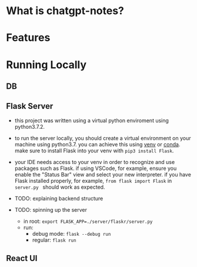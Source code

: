 # What is chatgpt-notes?

# Features

# Running Locally

## DB

## Flask Server
- this project was written using a virtual python enviroment using python3.7.2.
- to run the server locally, you should create a virtual environment on your machine using python3.7. you can achieve this using [venv](https://docs.python.org/3/library/venv.html) or [conda](https://docs.conda.io/en/latest/). make sure to install Flask into your venv with ```pip3 install Flask```.
- your IDE needs access to your venv in order to recognize and use packages such as Flask. if using VSCode, for example, ensure you enable the "Status Bar" view and select your new interpreter. if you have Flask installed properly, for example, ```from flask import Flask``` in ```server.py ``` should work as expected.

- TODO: explaining backend structure
- TODO: spinning up the server
  - in root: ```export FLASK_APP=./server/flaskr/server.py```
  - run:
    - debug mode: ```flask --debug run```
    - regular: ```flask run```

## React UI